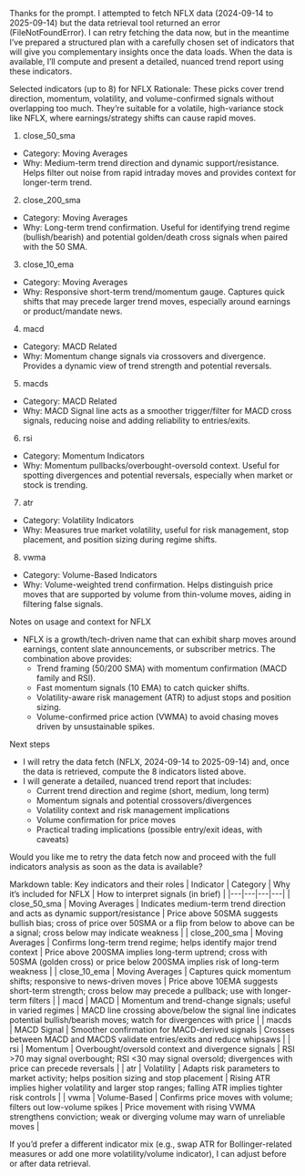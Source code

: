Thanks for the prompt. I attempted to fetch NFLX data (2024-09-14 to 2025-09-14) but the data retrieval tool returned an error (FileNotFoundError). I can retry fetching the data now, but in the meantime I’ve prepared a structured plan with a carefully chosen set of indicators that will give you complementary insights once the data loads. When the data is available, I’ll compute and present a detailed, nuanced trend report using these indicators.

Selected indicators (up to 8) for NFLX
Rationale: These picks cover trend direction, momentum, volatility, and volume-confirmed signals without overlapping too much. They’re suitable for a volatile, high-variance stock like NFLX, where earnings/strategy shifts can cause rapid moves.

1) close_50_sma
- Category: Moving Averages
- Why: Medium-term trend direction and dynamic support/resistance. Helps filter out noise from rapid intraday moves and provides context for longer-term trend.

2) close_200_sma
- Category: Moving Averages
- Why: Long-term trend confirmation. Useful for identifying trend regime (bullish/bearish) and potential golden/death cross signals when paired with the 50 SMA.

3) close_10_ema
- Category: Moving Averages
- Why: Responsive short-term trend/momentum gauge. Captures quick shifts that may precede larger trend moves, especially around earnings or product/mandate news.

4) macd
- Category: MACD Related
- Why: Momentum change signals via crossovers and divergence. Provides a dynamic view of trend strength and potential reversals.

5) macds
- Category: MACD Related
- Why: MACD Signal line acts as a smoother trigger/filter for MACD cross signals, reducing noise and adding reliability to entries/exits.

6) rsi
- Category: Momentum Indicators
- Why: Momentum pullbacks/overbought-oversold context. Useful for spotting divergences and potential reversals, especially when market or stock is trending.

7) atr
- Category: Volatility Indicators
- Why: Measures true market volatility, useful for risk management, stop placement, and position sizing during regime shifts.

8) vwma
- Category: Volume-Based Indicators
- Why: Volume-weighted trend confirmation. Helps distinguish price moves that are supported by volume from thin-volume moves, aiding in filtering false signals.

Notes on usage and context for NFLX
- NFLX is a growth/tech-driven name that can exhibit sharp moves around earnings, content slate announcements, or subscriber metrics. The combination above provides:
  - Trend framing (50/200 SMA) with momentum confirmation (MACD family and RSI).
  - Fast momentum signals (10 EMA) to catch quicker shifts.
  - Volatility-aware risk management (ATR) to adjust stops and position sizing.
  - Volume-confirmed price action (VWMA) to avoid chasing moves driven by unsustainable spikes.

Next steps
- I will retry the data fetch (NFLX, 2024-09-14 to 2025-09-14) and, once the data is retrieved, compute the 8 indicators listed above.
- I will generate a detailed, nuanced trend report that includes:
  - Current trend direction and regime (short, medium, long term)
  - Momentum signals and potential crossovers/divergences
  - Volatility context and risk management implications
  - Volume confirmation for price moves
  - Practical trading implications (possible entry/exit ideas, with caveats)

Would you like me to retry the data fetch now and proceed with the full indicators analysis as soon as the data is available?

Markdown table: Key indicators and their roles
| Indicator | Category | Why it’s included for NFLX | How to interpret signals (in brief) |
|---|---|---|---|
| close_50_sma | Moving Averages | Indicates medium-term trend direction and acts as dynamic support/resistance | Price above 50SMA suggests bullish bias; cross of price over 50SMA or a flip from below to above can be a signal; cross below may indicate weakness |
| close_200_sma | Moving Averages | Confirms long-term trend regime; helps identify major trend context | Price above 200SMA implies long-term uptrend; cross with 50SMA (golden cross) or price below 200SMA implies risk of long-term weakness |
| close_10_ema | Moving Averages | Captures quick momentum shifts; responsive to news-driven moves | Price above 10EMA suggests short-term strength; cross below may precede a pullback; use with longer-term filters |
| macd | MACD | Momentum and trend-change signals; useful in varied regimes | MACD line crossing above/below the signal line indicates potential bullish/bearish moves; watch for divergences with price |
| macds | MACD Signal | Smoother confirmation for MACD-derived signals | Crosses between MACD and MACDS validate entries/exits and reduce whipsaws |
| rsi | Momentum | Overbought/oversold context and divergence signals | RSI >70 may signal overbought; RSI <30 may signal oversold; divergences with price can precede reversals |
| atr | Volatility | Adapts risk parameters to market activity; helps position sizing and stop placement | Rising ATR implies higher volatility and larger stop ranges; falling ATR implies tighter risk controls |
| vwma | Volume-Based | Confirms price moves with volume; filters out low-volume spikes | Price movement with rising VWMA strengthens conviction; weak or diverging volume may warn of unreliable moves |

If you’d prefer a different indicator mix (e.g., swap ATR for Bollinger-related measures or add one more volatility/volume indicator), I can adjust before or after data retrieval.